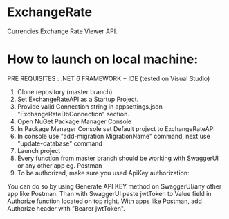 # ExchangeRate
Currencies Exchange Rate Viewer API.

# How to launch on local machine:
 PRE REQUISITES : .NET 6 FRAMEWORK + IDE (tested on Visual Studio)

 1. Clone repository (master branch).
 2. Set ExchangeRateAPI as a Startup Project.
 3. Provide valid Connection string in appsettings.json "ExchangeRateDbConnection" section.
 4. Open NuGet Package Manager Console
 5. In Package Manager Console set Default project to ExchangeRateAPI
 6. In console use "add-migration MigrationName" command, next use "update-database" command
 7. Launch project
 8. Every function from master branch should be working with SwaggerUI or any other app eg. Postman
 9. To be authorized, make sure you used ApiKey authorization:


 You can do so by using Generate API KEY method on SwaggerUI/any other app like Postman.
 Than with SwaggerUI paste jwtToken to Value field in Authorize function located on top right.
 With apps like Postman, add Authorize header with "Bearer jwtToken".